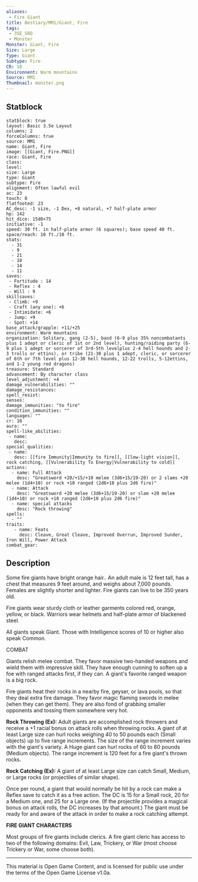 ```yaml
---
aliases:
 - Fire Giant
title: Bestiary/MM1/Giant, Fire
tags: 
 - 35E_SRD
 - Monster
Monster: Giant, Fire
Size: Large
Type: Giant
Subtype: Fire
CR: 10
Environnent: Warm mountains
Source: MM1
Thumbnail: monster.png
---
```


## Statblock

```statblock
statblock: true
layout: Basic 3.5e Layout
columns: 2
forceColumns: true
source: MM1 
name: Giant, Fire
image: [[Giant, Fire.PNG]]
race: Giant, Fire
class: 
level: 
size: Large
type: Giant
subtype: Fire
alignment: Often lawful evil
ac: 23
touch: 8
flatfooted: 23
AC_desc: -1 size, -1 Dex, +8 natural, +7 half-plate armor
hp: 142
hit_dice: 15d8+75
initiative: -1
speed: 30 ft. in half-plate armor (6 squares); base speed 40 ft.
space/reach: 10 ft./10 ft.
stats:
  - 31
  - 9
  - 21
  - 10
  - 14
  - 11
saves:
 - Fortitude : 14
 - Reflex : 4
 - Will : 9
skillsaves:
 - Climb: +9
 - Craft (any one): +6
 - Intimidate: +6
 - Jump: +9
 - Spot: +14
base_attack/grapple: +11/+25
environment: Warm mountains
organization: Solitary, gang (2-5), band (6-9 plus 35% noncombatants plus 1 adept or cleric of 1st or 2nd level), hunting/raiding party (6-9 plus 1 adept or sorcerer of 3rd-5th levelplus 2-4 hell hounds and 2-3 trolls or ettins), or tribe (21-30 plus 1 adept, cleric, or sorcerer of 6th or 7th level plus 12-30 hell hounds, 12-22 trolls, 5-12ettins, and 1-2 young red dragons)
treasure: Standard
advancement: By character class
level_adjustment: +4
damage_vulnerabilities: ""
damage_resistances: 
spell_resist: 
senses: 
damage_immunities: "to fire"
condition_immunities: ""
languages: ""
cr: 10
aura: ""
spell-like_abilities:
 - name: 
   desc: 
special_qualities:
 - name:
   desc: [[fire Immunity|Immunity to fire]], [[low-light vision]], rock catching, [[Vulnerability To Energy|Vulnerability to cold]] 
actions:
  - name: Full Attack
    desc: "Greatsword +20/+15/+10 melee (3d6+15/19-20) or 2 slams +20 melee (1d4+10) or rock +10 ranged (2d6+10 plus 2d6 fire)"
  - name: Attack
    desc: "Greatsword +20 melee (3d6+15/19-20) or slam +20 melee (1d4+10) or rock +10 ranged (2d6+10 plus 2d6 fire)"
  - name: special attacks
    desc: "Rock throwing"
spells:
  - ""
traits:
   - name: Feats
     desc: Cleave, Great Cleave, Improved Overrun, Improved Sunder, Iron Will, Power Attack
combat_gear:  
```

## Description



Some fire giants have bright orange hair.. An adult male is 12 feet tall, has a chest that measures 9 feet around, and weighs about 7,000 pounds. Females are slightly shorter and lighter. Fire giants can live to be 350 years old.

Fire giants wear sturdy cloth or leather garments colored red, orange, yellow, or black. Warriors wear helmets and half-plate armor of blackened steel.

All giants speak Giant. Those with Intelligence scores of 10 or higher also speak Common.

COMBAT

Giants relish melee combat. They favor massive two-handed weapons and wield them with impressive skill. They have enough cunning to soften up a foe with ranged attacks first, if they can. A giant's favorite ranged weapon is a big rock.

Fire giants heat their rocks in a nearby fire, geyser, or lava pools, so that they deal extra fire damage. They favor magic flaming swords in melee (when they can get them). They are also fond of grabbing smaller opponents and tossing them somewhere very hot.


**Rock Throwing (Ex):** Adult giants are accomplished rock throwers and receive a +1 racial bonus on attack rolls when throwing rocks. A giant of at least Large size can hurl rocks weighing 40 to 50 pounds each (Small objects) up to five range increments. The size of the range increment varies with the giant's variety. A Huge giant can hurl rocks of 60 to 80 pounds (Medium objects). The range increment is 120 feet for a fire giant's thrown rocks.


**Rock Catching (Ex):** A giant of at least Large size can catch Small, Medium, or Large rocks (or projectiles of similar shape).

Once per round, a giant that would normally be hit by a rock can make a Reflex save to catch it as a free action. The DC is 15 for a Small rock, 20 for a Medium one, and 25 for a Large one. (If the projectile provides a magical bonus on attack rolls, the DC increases by that amount.) The giant must be ready for and aware of the attack in order to make a rock catching attempt.


**FIRE GIANT CHARACTERS**


Most groups of fire giants include clerics. A fire giant cleric has access to two of the following domains: Evil, Law, Trickery, or War (most choose Trickery or War, some choose both).

---

This material is Open Game Content, and is licensed for public use under the terms of the Open Game License v1.0a.

